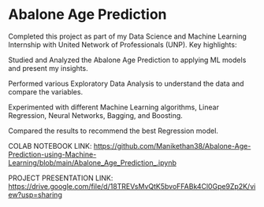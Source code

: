 # Abalone Age Prediction

Completed this project as part of my Data Science and Machine Learning Internship with United Network of Professionals (UNP). Key highlights:

Studied and Analyzed the Abalone Age Prediction to applying ML models and present my insights.

Performed various Exploratory Data Analysis to understand the data and compare the variables.

Experimented with different Machine Learning algorithms, Linear Regression, Neural Networks, Bagging, and Boosting.

Compared the results to recommend the best Regression model.

COLAB NOTEBOOK LINK:
https://github.com/Manikethan38/Abalone-Age-Prediction-using-Machine-Learning/blob/main/Abalone_Age_Prediction_.ipynb


PROJECT PRESENTATION LINK:
https://drive.google.com/file/d/18TREVsMvQtK5bvoFFABk4Cl0Gpe9Zp2K/view?usp=sharing
